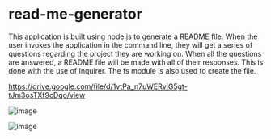 # read-me-generator
This application is built using node.js to generate a README file. When the user invokes the application in the command line, they will get a series of questions regarding the project they are working on. When all the questions are answered, a README file will be made with all of their responses. This is done with the use of Inquirer. The fs module is also used to create the file.

https://drive.google.com/file/d/1vtPa_n7uWERviG5gt-tJm3osTXf9cDqo/view

![image](https://user-images.githubusercontent.com/92134569/148714200-11dc1c60-c965-428d-9a50-32d028523473.png)

![image](https://user-images.githubusercontent.com/92134569/148722267-8a7867fd-d015-44af-ab4d-0f945d7cc875.png)

